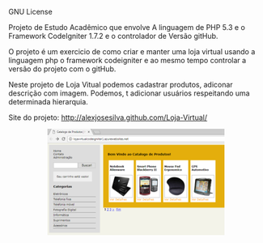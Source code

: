 GNU License

Projeto de Estudo Acadêmico que envolve
A linguagem de PHP 5.3 e o Framework CodeIgniter 1.7.2
e o controlador de Versão gitHub.

O projeto é um exercicio de como criar e manter uma 
loja virtual usando a linguagem php o framework 
codeigniter e ao mesmo tempo controlar a versão 
do projeto com o gitHub.

Neste projeto de Loja Vitual podemos cadastrar produtos,
adiconar descrição com imagem. Podemos, t adicionar
usuários respeitando uma determinada hierarquia.

Site do projeto: http://alexjosesilva.github.com/Loja-Virtual/

<p align="center">
  <img src="lojavirtual.png" width="350"/>
</p>
